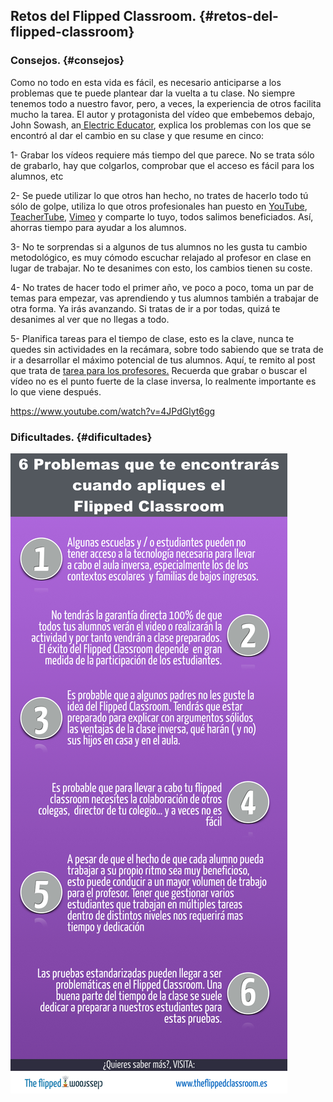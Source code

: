 ## Retos del Flipped Classroom. {#retos-del-flipped-classroom}

### Consejos. {#consejos}

Como no todo en esta vida es fácil, es necesario anticiparse a los problemas que te puede plantear dar la vuelta a tu clase. No siempre tenemos todo a nuestro favor, pero, a veces, la experiencia de otros facilita mucho la tarea. El autor y protagonista del vídeo que embebemos debajo, John Sowash, an[ Electric Educator](https://www.google.com/url?q=http://electriceducator.blogspot.com.es/&sa=D&ust=1511270171088000&usg=AFQjCNHRqkwF_8r4kGSwEJq9K0dZcZz3RA), explica los problemas con los que se encontró al dar el cambio en su clase y que resume en cinco:

1- Grabar los vídeos requiere más tiempo del que parece. No se trata sólo de grabarlo, hay que colgarlos, comprobar que el acceso es fácil para los alumnos, etc

2- Se puede utilizar lo que otros han hecho, no trates de hacerlo todo tú sólo de golpe, utiliza lo que otros profesionales han puesto en [YouTube](https://www.google.com/url?q=http://www.theflippedclassroom.es/5-cosas-que-me-hubiera-gustado-saber-cuando-empece-a-darle-la-vuelta-a-mi-clase/youtube.com&sa=D&ust=1511270171088000&usg=AFQjCNER7znpC4IuTy1IeTyLoyYd0fdIGg), [TeacherTube](https://www.google.com/url?q=http://www.teachertube.com/&sa=D&ust=1511270171088000&usg=AFQjCNFe03qdUKbat-BjHTQ6XFTlgex8Cg), [Vimeo](https://www.google.com/url?q=http://www.theflippedclassroom.es/5-cosas-que-me-hubiera-gustado-saber-cuando-empece-a-darle-la-vuelta-a-mi-clase/vimeo.com&sa=D&ust=1511270171089000&usg=AFQjCNGnmNo7tOCMvgYBfmLDfduB_FCMsg) y comparte lo tuyo, todos salimos beneficiados. Así, ahorras tiempo para ayudar a los alumnos.

3- No te sorprendas si a algunos de tus alumnos no les gusta tu cambio metodológico, es muy cómodo escuchar relajado al profesor en clase en lugar de trabajar. No te desanimes con esto, los cambios tienen su coste.

4- No trates de hacer todo el primer año, ve poco a poco, toma un par de temas para empezar, vas aprendiendo y tus alumnos también a trabajar de otra forma. Ya irás avanzando. Si tratas de ir a por todas, quizá te desanimes al ver que no llegas a todo.

5- Planifica tareas para el tiempo de clase, esto es la clave, nunca te quedes sin actividades en la recámara, sobre todo sabiendo que se trata de ir a desarrollar el máximo potencial de tus alumnos. Aquí, te remito al post que trata de [tarea para los profesores.](https://www.google.com/url?q=http://www.theflippedclassroom.es/f-l-i-p-tarea-de-verano-para-los-profesores/&sa=D&ust=1511270171089000&usg=AFQjCNHwBW3jCFxv5d5I5w_5rIoxSv4OlQ) Recuerda que grabar o buscar el vídeo no es el punto fuerte de la clase inversa, lo realmente importante es lo que viene después.

https://www.youtube.com/watch?v=4JPdGlyt6gg

### Dificultades. {#dificultades}

![](/images/image11.png)